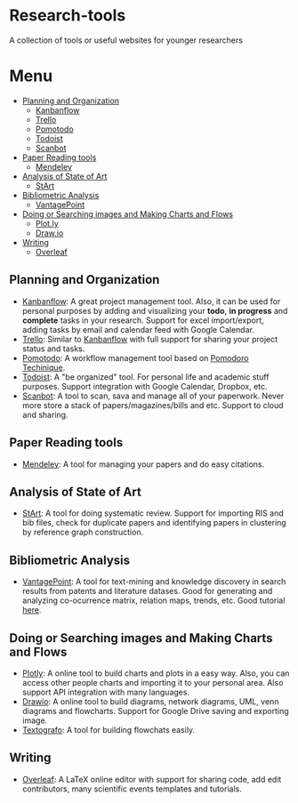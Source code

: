# Research-tools
A collection of tools or useful websites for younger researchers

# Menu

* [Planning and Organization](#planning-and-organization)
  * [Kanbanflow](#kanbanflow)
  * [Trello](#trello)
  * [Pomotodo](#pomotodo)
  * [Todoist](#todoist)
  * [Scanbot](#scanbot)
* [Paper Reading tools](#paper-reading-tools)
  * [Mendeley](#mendeley)
* [Analysis of State of Art](#analysis-of-state-of-art)
  * [StArt](#start)
* [Bibliometric Analysis](#bibliometric-analysis)
  * [VantagePoint](#vantagepoint)
* [Doing or Searching images and Making Charts and Flows](#doing-or-searching-images-and-making-charts-and-flows)
  * [Plot.ly](#plotly) 
  * [Draw.io](#drawio)
* [Writing](#writing)
  * [Overleaf](#overleaf)

## Planning and Organization

* [Kanbanflow](https://kanbanflow.com/): A great project management tool. Also, it can be used for personal purposes by adding and visualizing your **todo**, **in progress** and **complete** tasks in your research. Support for excel import/export, adding tasks by email and calendar feed with Google Calendar.
* [Trello](https://trello.com/): Similar to [Kanbanflow](#kanbanflow) with full support for sharing your project status and tasks.
* [Pomotodo](https://pomotodo.com/): A workflow management tool based on [Pomodoro Techinique](https://pt.wikipedia.org/wiki/T%C3%A9cnica_pomodoro).
* [Todoist](https://todoist.com/): A "be organized" tool. For personal life and academic stuff purposes. Support integration with Google Calendar, Dropbox, etc.
* [Scanbot](https://scanbot.io/en/index.html): A tool to scan, sava and manage all of your paperwork. Never more store a stack of papers/magazines/bills and etc. Support to cloud and sharing.

## Paper Reading tools

* [Mendeley](https://www.mendeley.com/): A tool for managing your papers and do easy citations.

## Analysis of State of Art

* [StArt](http://lapes.dc.ufscar.br/tools/start_tool): A tool for doing systematic review. Support for importing RIS and bib files, check for duplicate papers and identifying papers in clustering by reference graph construction.

## Bibliometric Analysis

* [VantagePoint](https://www.thevantagepoint.com/): A tool for text-mining and knowledge discovery in search results from patents and literature datases. Good for generating and analyzing co-ocurrence matrix, relation maps, trends, etc. Good tutorial [here](http://www.ufrgs.br/ebbc2012/arquivos/workshop-2).

## Doing or Searching images and Making Charts and Flows

* [Plotly](https://plot.ly/): A online tool to build charts and plots in a easy way. Also, you can access other people charts and importing it to your personal area. Also support API integration with many languages. 
* [Drawio](https://www.draw.io/): A online tool to build diagrams, network diagrams, UML, venn diagrams and flowcharts. Support for Google Drive saving and exporting image.
* [Textografo](https://textografo.com/?): A tool for building flowchats easily.

## Writing

* [Overleaf](https://www.overleaf.com/): A LaTeX online editor with support for sharing code, add edit contributors, many scientific events templates and tutorials. 

